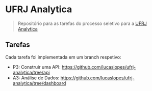 # UFRJ Analytica
> Repositório para as tarefas do processo seletivo para a [UFRJ Analytica](https://analytica.ufrj.br/)

## Tarefas

Cada tarefa foi implementada em um branch respetivo:

- P3: Construir uma API: https://github.com/lucaslopes/ufrj-analytica/tree/api
- A3: Análise de Dados: https://github.com/lucaslopes/ufrj-analytica/tree/dashboard
